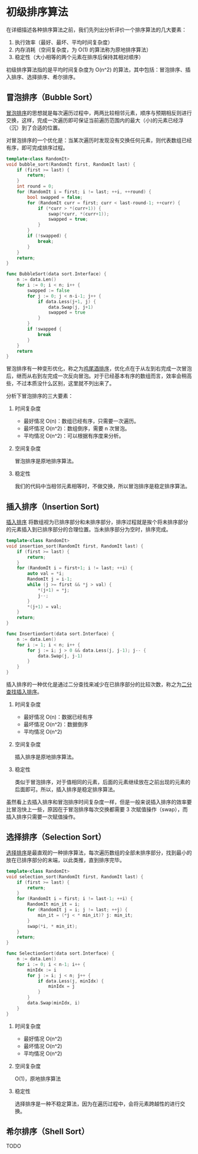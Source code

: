 # 初级排序算法

在详细描述各种排序算法之前，我们先列出分析评价一个排序算法的几大要素：

1. 执行效率（最好、最坏、平均时间复杂度）
2. 内存消耗（空间复杂度，为 O(1) 的算法称为原地排序算法）
3. 稳定性（大小相等的两个元素在排序后保持其相对顺序）

初级排序算法指的是平均时间复杂度为 O(n^2) 的算法，其中包括：冒泡排序、插入排序、选择排序、希尔排序。

## 冒泡排序（Bubble Sort）

[冒泡排序](https://zh.wikipedia.org/wiki/%E5%86%92%E6%B3%A1%E6%8E%92%E5%BA%8F)的思想就是每次遍历过程中，两两比较相邻元素，顺序与预期相反则进行交换，这样，完成一次遍历即可保证当前遍历范围内的最大（小)的元素已经浮（沉）到了合适的位置。

对冒泡排序的一个优化是：当某次遍历时发现没有交换任何元素，则代表数组已经有序，即可完成排序过程。

```c++
template<class RandomIt>
void bubble_sort(RandomIt first, RandomIt last) {
    if (first >= last) {
        return;
    }
    int round = 0;
    for (RandomIt i = first; i != last; ++i, ++round) {
        bool swapped = false;
        for (RandomIt curr = first; curr < last-round-1; ++curr) {
            if (*curr > *(curr+1)) {
                swap(*curr, *(curr+1));
                swapped = true;
            }
        }
        if (!swapped) {
            break;
        }
    }
    return;
}
```

```go
func BubbleSort(data sort.Interface) {
	n := data.Len()
	for i := 0; i < n; i++ {
		swapped := false
		for j := 0; j < n-i-1; j++ {
			if data.Less(j+1, j) {
				data.Swap(j, j+1)
				swapped = true
			}
		}
		if !swapped {
			break
		}
	}
	return
}
```

冒泡排序有一种变形优化，称之为[鸡尾酒排序](https://zh.wikipedia.org/wiki/%E9%B8%A1%E5%B0%BE%E9%85%92%E6%8E%92%E5%BA%8F)，优化点在于从左到右完成一次冒泡后，继而从右到左完成一次反向冒泡。对于已经基本有序的数组而言，效率会稍高些，不过本质没什么区别，这里就不列出来了。

分析下冒泡排序的三大要素：

1. 时间复杂度

	- 最好情况 O(n)：数组已经有序，只需要一次遍历。
	- 最坏情况 O(n^2)：数组倒序，需要 n 次冒泡。
	- 平均情况 O(n^2)：可以根据有序度来分析。

2. 空间复杂度

	冒泡排序是原地排序算法。
	
3. 稳定性

	我们的代码中当相邻元素相等时，不做交换，所以冒泡排序是稳定排序算法。
	
## 插入排序（Insertion Sort)

[插入排序](https://zh.wikipedia.org/wiki/%E6%8F%92%E5%85%A5%E6%8E%92%E5%BA%8F) 将数组视为已排序部分和未排序部分，排序过程就是挨个将未排序部分的元素插入到已排序部分的合理位置。当未排序部分为空时，排序完成。

```c++
template<class RandomIt>
void insertion_sort(RandomIt first, RandomIt last) {
    if (first >= last) {
        return;
    }
    for (RandomIt i = first+1; i != last; ++i) {
        auto val = *i;
        RandomIt j = i-1;
        while (j >= first && *j > val) {
            *(j+1) = *j;
            j--;
        }
        *(j+1) = val;
    }
    return;
}
```

```go
func InsertionSort(data sort.Interface) {
	n := data.Len()
	for i := 1; i < n; i++ {
		for j := i; j > 0 && data.Less(j, j-1); j-- {
			data.Swap(j, j-1)
		}
	}
}
```

插入排序的一种优化是通过二分查找来减少在已排序部分的比较次数，称之为[二分查找插入排序](https://www.geeksforgeeks.org/binary-insertion-sort/)。

1. 时间复杂度

	- 最好情况 O(n)：数据已经有序
	- 最坏情况 O(n^2)：数据倒序
	- 平均情况 O(n^2)

2. 空间复杂度

	插入排序是原地排序算法。

3. 稳定性

	类似于冒泡排序，对于值相同的元素，后面的元素继续放在之前出现的元素的后面即可。所以，插入排序是稳定排序算法。
	
虽然看上去插入排序和冒泡排序时间复杂度一样，但是一般来说插入排序的效率要比冒泡快上一些，原因在于冒泡排序每次交换都需要 3 次赋值操作（swap），而插入排序只需要一次赋值操作。
	
## 选择排序（Selection Sort）

[选择排序](https://zh.wikipedia.org/wiki/%E9%80%89%E6%8B%A9%E6%8E%92%E5%BA%8F)是最直观的一种排序算法，每次遍历数组的全部未排序部分，找到最小的放在已排序部分的末端，以此类推，直到排序完毕。

```c++
template<class RandomIt>
void selection_sort(RandomIt first, RandomIt last) {
    if (first >= last) {
        return;
    }
    for (RandomIt i = first; i != last-1; ++i) {
        RandomIt min_it = i;
        for (RandomIt j = i; j != last; ++j) {
            min_it = (*j < * min_it)? j: min_it;
        }
        swap(*i, * min_it);
    }
    return;
}
```

```go
func SelectionSort(data sort.Interface) {
	n := data.Len()
	for i := 0; i < n-1; i++ {
		minIdx := i
		for j := i; j < n; j++ {
			if data.Less(j, minIdx) {
				minIdx = j
			}
		}
		data.Swap(minIdx, i)
	}
}
```

1. 时间复杂度
	- 最好情况 O(n^2)
	- 最坏情况 O(n^2)
	- 平均情况 O(n^2)

2. 空间复杂度

	O(1)，原地排序算法
	
3. 稳定性

	选择排序是一种不稳定算法，因为在遍历过程中，会将元素跨越性的进行交换。
	
## 希尔排序（Shell Sort）

TODO